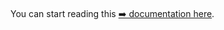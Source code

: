 &nbsp;
==========

You can start reading this [➡️  documentation here](https://genghistask.github.io/).
